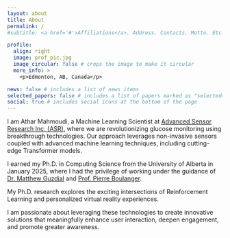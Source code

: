 ```yaml
---
layout: about
title: About
permalink: /
#subtitle: <a href='#'>Affiliations</a>. Address. Contacts. Motto. Etc.

profile:
  align: right
  image: prof_pic.jpg
  image_circular: false # crops the image to make it circular
  more_info: >
    <p>Edmonton, AB, Canada</p>

news: false # includes a list of news items
selected_papers: false # includes a list of papers marked as "selected={true}"
social: true # includes social icons at the bottom of the page
---
```


I am Athar Mahmoudi, a Machine Learning Scientist at [Advanced Sensor Research Inc. (ASR)](https://advancedsensorresearch.ca/), where we are revolutionizing glucose monitoring using breakthrough technologies. Our approach leverages non-invasive sensors coupled with advanced machine learning techniques, including cutting-edge Transformer models.

I earned my Ph.D. in Computing Science from the University of Alberta in January 2025, where I had the privilege of working under the guidance of [Dr. Matthew Guzdial](https://www.amii.ca/about/our-people/matthew-guzdial/)  and [Prof. Pierre Boulanger](https://webdocs.cs.ualberta.ca/~pierreb/).

My Ph.D. research explores the exciting intersections of Reinforcement Learning and personalized virtual reality experiences. 

I am passionate about leveraging these technologies to create innovative solutions that meaningfully enhance user interaction, deepen engagement, and promote greater awareness.